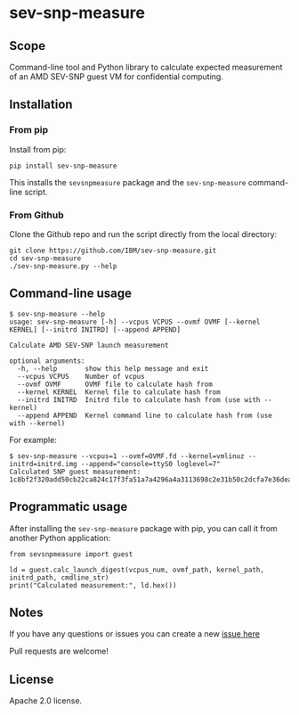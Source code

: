 # sev-snp-measure

## Scope

Command-line tool and Python library to calculate expected measurement of an
AMD SEV-SNP guest VM for confidential computing.

## Installation

### From pip

Install from pip:

    pip install sev-snp-measure

This installs the `sevsnpmeasure` package and the `sev-snp-measure`
command-line script.

### From Github

Clone the Github repo and run the script directly from the local directory:

    git clone https://github.com/IBM/sev-snp-measure.git
    cd sev-snp-measure
    ./sev-snp-measure.py --help

## Command-line usage

```
$ sev-snp-measure --help
usage: sev-snp-measure [-h] --vcpus VCPUS --ovmf OVMF [--kernel KERNEL] [--initrd INITRD] [--append APPEND]

Calculate AMD SEV-SNP launch measurement

optional arguments:
  -h, --help       show this help message and exit
  --vcpus VCPUS    Number of vcpus
  --ovmf OVMF      OVMF file to calculate hash from
  --kernel KERNEL  Kernel file to calculate hash from
  --initrd INITRD  Initrd file to calculate hash from (use with --kernel)
  --append APPEND  Kernel command line to calculate hash from (use with --kernel)
```

For example:

    $ sev-snp-measure --vcpus=1 --ovmf=OVMF.fd --kernel=vmlinuz --initrd=initrd.img --append="console=ttyS0 loglevel=7"
    Calculated SNP guest measurement: 1c8bf2f320add50cb22ca824c17f3fa51a7a4296a4a3113698c2e31b50c2dcfa7e36dea3ebc3a9411061c30acffc6d5a

## Programmatic usage

After installing the `sev-snp-measure` package with pip, you can call it from
another Python application:

```python3
from sevsnpmeasure import guest

ld = guest.calc_launch_digest(vcpus_num, ovmf_path, kernel_path, initrd_path, cmdline_str)
print("Calculated measurement:", ld.hex())
```

## Notes

If you have any questions or issues you can create a new [issue
here](https://github.com/IBM/sev-snp-measure/issues/new)

Pull requests are welcome!

## License

Apache 2.0 license.
